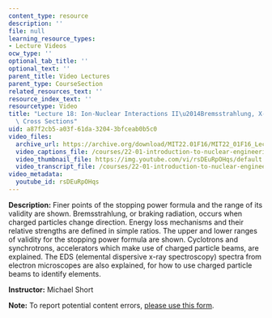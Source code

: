 ```yaml
---
content_type: resource
description: ''
file: null
learning_resource_types:
- Lecture Videos
ocw_type: ''
optional_tab_title: ''
optional_text: ''
parent_title: Video Lectures
parent_type: CourseSection
related_resources_text: ''
resource_index_text: ''
resourcetype: Video
title: "Lecture 18: Ion-Nuclear Interactions II\u2014Bremsstrahlung, X-Ray Spectra,\
  \ Cross Sections"
uid: a87f2cb5-a03f-61da-3204-3bfceab0b5c0
video_files:
  archive_url: https://archive.org/download/MIT22.01F16/MIT22_01F16_Lec18_300k.mp4
  video_captions_file: /courses/22-01-introduction-to-nuclear-engineering-and-ionizing-radiation-fall-2016/10f1c7ee3b545d2e916a91b7f5644db4_rsDEuRpOHqs.vtt
  video_thumbnail_file: https://img.youtube.com/vi/rsDEuRpOHqs/default.jpg
  video_transcript_file: /courses/22-01-introduction-to-nuclear-engineering-and-ionizing-radiation-fall-2016/9d113fcc35edbbf3544c4a93704659bb_rsDEuRpOHqs.pdf
video_metadata:
  youtube_id: rsDEuRpOHqs
---
```


**Description:** Finer points of the stopping power formula and the range of its validity are shown. Bremsstrahlung, or braking radiation, occurs when charged particles change direction. Energy loss mechanisms and their relative strengths are defined in simple ratios. The upper and lower ranges of validity for the stopping power formula are shown. Cyclotrons and synchrotrons, accelerators which make use of charged particle beams, are explained. The EDS (elemental dispersive x-ray spectroscopy) spectra from electron microscopes are also explained, for how to use charged particle beams to identify elements.

**Instructor:** Michael Short

**Note:** To report potential content errors, [please use this form](https://forms.gle/8B2zcUvfCtgJdTdE7).